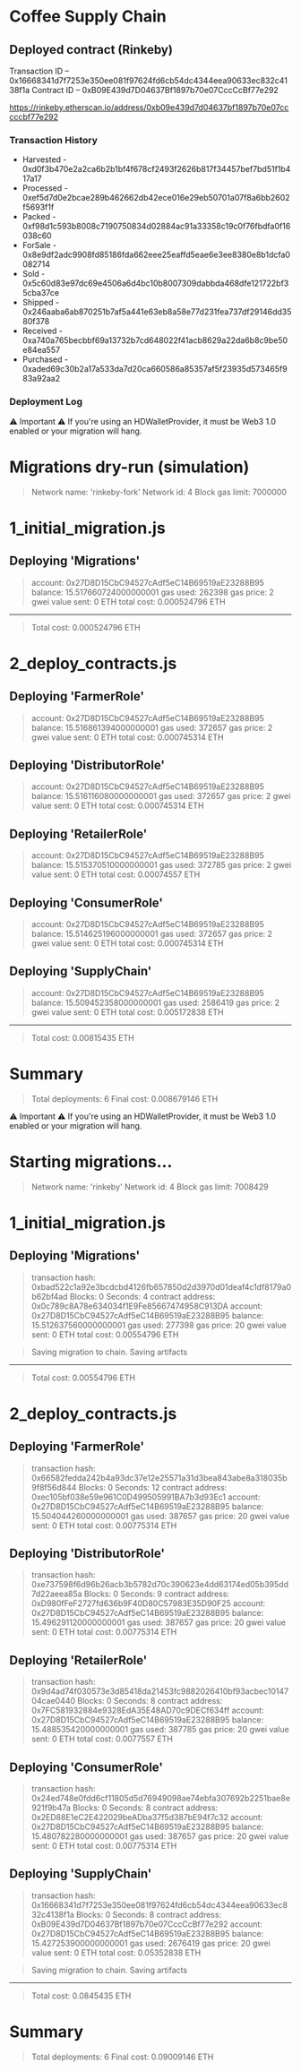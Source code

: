 # Coffee Supply Chain

## Deployed contract (Rinkeby) 
Transaction ID – 0x16668341d7f7253e350ee081f97624fd6cb54dc4344eea90633ec832c4138f1a
Contract ID – 0xB09E439d7D04637Bf1897b70e07CccCcBf77e292

https://rinkeby.etherscan.io/address/0xb09e439d7d04637bf1897b70e07cccccbf77e292

### Transaction History 
* Harvested - 0xd0f3b470e2a2ca6b2b1bf4f678cf2493f2626b817f34457bef7bd51f1b417a17
* Processed - 0xef5d7d0e2bcae289b462662db42ece016e29eb50701a07f8a6bb2602f5693f1f
* Packed - 0xf98d1c593b8008c7190750834d02884ac91a33358c19c0f76fbdfa0f16038c60
* ForSale - 0x8e9df2adc9908fd85186fda662eee25eaffd5eae6e3ee8380e8b1dcfa0082714
* Sold - 0x5c60d83e97dc69e4506a6d4bc10b8007309dabbda468dfe121722bf35cba37ce
* Shipped - 0x246aaba6ab870251b7af5a441e63eb8a58e77d231fea737df29146dd3580f378
* Received - 0xa740a765becbbf69a13732b7cd648022f41acb8629a22da6b8c9be50e84ea557
* Purchased - 0xaded69c30b2a17a533da7d20ca660586a85357af5f23935d573465f983a92aa2

### Deployment Log 
⚠️  Important ⚠️
If you're using an HDWalletProvider, it must be Web3 1.0 enabled or your migration will hang.


Migrations dry-run (simulation)
===============================
> Network name:    'rinkeby-fork'
> Network id:      4
> Block gas limit: 7000000


1_initial_migration.js
======================

   Deploying 'Migrations'
   ----------------------
   > account:             0x27D8D15CbC94527cAdf5eC14B69519aE23288B95
   > balance:             15.517660724000000001
   > gas used:            262398
   > gas price:           2 gwei
   > value sent:          0 ETH
   > total cost:          0.000524796 ETH

   -------------------------------------
   > Total cost:         0.000524796 ETH


2_deploy_contracts.js
=====================

   Deploying 'FarmerRole'
   ----------------------
   > account:             0x27D8D15CbC94527cAdf5eC14B69519aE23288B95
   > balance:             15.516861394000000001
   > gas used:            372657
   > gas price:           2 gwei
   > value sent:          0 ETH
   > total cost:          0.000745314 ETH


   Deploying 'DistributorRole'
   ---------------------------
   > account:             0x27D8D15CbC94527cAdf5eC14B69519aE23288B95
   > balance:             15.516116080000000001
   > gas used:            372657
   > gas price:           2 gwei
   > value sent:          0 ETH
   > total cost:          0.000745314 ETH


   Deploying 'RetailerRole'
   ------------------------
   > account:             0x27D8D15CbC94527cAdf5eC14B69519aE23288B95
   > balance:             15.515370510000000001
   > gas used:            372785
   > gas price:           2 gwei
   > value sent:          0 ETH
   > total cost:          0.00074557 ETH


   Deploying 'ConsumerRole'
   ------------------------
   > account:             0x27D8D15CbC94527cAdf5eC14B69519aE23288B95
   > balance:             15.514625196000000001
   > gas used:            372657
   > gas price:           2 gwei
   > value sent:          0 ETH
   > total cost:          0.000745314 ETH


   Deploying 'SupplyChain'
   -----------------------
   > account:             0x27D8D15CbC94527cAdf5eC14B69519aE23288B95
   > balance:             15.509452358000000001
   > gas used:            2586419
   > gas price:           2 gwei
   > value sent:          0 ETH
   > total cost:          0.005172838 ETH

   -------------------------------------
   > Total cost:          0.00815435 ETH


Summary
=======
> Total deployments:   6
> Final cost:          0.008679146 ETH

⚠️  Important ⚠️
If you're using an HDWalletProvider, it must be Web3 1.0 enabled or your migration will hang.


Starting migrations...
======================
> Network name:    'rinkeby'
> Network id:      4
> Block gas limit: 7008429


1_initial_migration.js
======================

   Deploying 'Migrations'
   ----------------------
   > transaction hash:    0xbad522c1a92e3bcdcbd4126fb657850d2d3970d01deaf4c1df8179a0b62bf4ad
   > Blocks: 0            Seconds: 4
   > contract address:    0x0c789c8A78e634034f1E9Fe85667474958C913DA
   > account:             0x27D8D15CbC94527cAdf5eC14B69519aE23288B95
   > balance:             15.512637560000000001
   > gas used:            277398
   > gas price:           20 gwei
   > value sent:          0 ETH
   > total cost:          0.00554796 ETH


   > Saving migration to chain.
   > Saving artifacts
   -------------------------------------
   > Total cost:          0.00554796 ETH


2_deploy_contracts.js
=====================

   Deploying 'FarmerRole'
   ----------------------
   > transaction hash:    0x66582fedda242b4a93dc37e12e25571a31d3bea843abe8a318035b9f8f56d844
   > Blocks: 0            Seconds: 12
   > contract address:    0xec105bf038e59e961C0D499505991BA7b3d93Ec1
   > account:             0x27D8D15CbC94527cAdf5eC14B69519aE23288B95
   > balance:             15.504044260000000001
   > gas used:            387657
   > gas price:           20 gwei
   > value sent:          0 ETH
   > total cost:          0.00775314 ETH


   Deploying 'DistributorRole'
   ---------------------------
   > transaction hash:    0xe737598f6d96b26acb3b5782d70c390623e4dd63174ed05b395dd7d22aeea85a
   > Blocks: 0            Seconds: 9
   > contract address:    0xD980fFeF2727fd636b9F40D80C57983E35D90F25
   > account:             0x27D8D15CbC94527cAdf5eC14B69519aE23288B95
   > balance:             15.496291120000000001
   > gas used:            387657
   > gas price:           20 gwei
   > value sent:          0 ETH
   > total cost:          0.00775314 ETH


   Deploying 'RetailerRole'
   ------------------------
   > transaction hash:    0x9d4ad74f030573e3d85418da21453fc9882026410bf93acbec1014704cae0440
   > Blocks: 0            Seconds: 8
   > contract address:    0x7FC581932884e9328EdA35E48AD70c9DECf634ff
   > account:             0x27D8D15CbC94527cAdf5eC14B69519aE23288B95
   > balance:             15.488535420000000001
   > gas used:            387785
   > gas price:           20 gwei
   > value sent:          0 ETH
   > total cost:          0.0077557 ETH


   Deploying 'ConsumerRole'
   ------------------------
   > transaction hash:    0x24ed748e0fdd6cf11805d5d76949098ae74ebfa307692b2251bae8e921f9b47a
   > Blocks: 0            Seconds: 8
   > contract address:    0x2ED88E1eC2E422029beADba37f5d387bE94f7c32
   > account:             0x27D8D15CbC94527cAdf5eC14B69519aE23288B95
   > balance:             15.480782280000000001
   > gas used:            387657
   > gas price:           20 gwei
   > value sent:          0 ETH
   > total cost:          0.00775314 ETH


   Deploying 'SupplyChain'
   -----------------------
   > transaction hash:    0x16668341d7f7253e350ee081f97624fd6cb54dc4344eea90633ec832c4138f1a
   > Blocks: 0            Seconds: 8
   > contract address:    0xB09E439d7D04637Bf1897b70e07CccCcBf77e292
   > account:             0x27D8D15CbC94527cAdf5eC14B69519aE23288B95
   > balance:             15.427253900000000001
   > gas used:            2676419
   > gas price:           20 gwei
   > value sent:          0 ETH
   > total cost:          0.05352838 ETH


   > Saving migration to chain.
   > Saving artifacts
   -------------------------------------
   > Total cost:           0.0845435 ETH


Summary
=======
> Total deployments:   6
> Final cost:          0.09009146 ETH